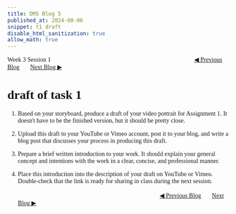 ```yaml
---
title: DMS Blog 5
published_at: 2024-08-06
snippet: t1 draft
disable_html_sanitization: true
allow_math: true
---
```

<font face="Times New Roman">
Week 3 Session 1
<a href="https://d20502-d-dms1-blog-38.deno.dev/fourth-blog-post" class="button" style="margin-left:23em">◀︎ Previous Blog</a>&nbsp;&nbsp;&nbsp;&nbsp;&nbsp;&nbsp;
<a href="https://d20502-d-dms1-blog-38.deno.dev/sixth-blog-post" class="button">Next Blog ▶︎</a>

# draft of task 1

1. Based on your storyboard, produce a draft of your video portrait for Assignment 1. It doesn't have to be the finished version, but it should be pretty close.

2. Upload this draft to your YouTube or Vimeo account, post it to your blog, and write a blog post that discusses your process in producing this draft.

3. Prepare a brief written introduction to your work. It should explain your general concept and intentions with the work in a clear, concise, and professional manner. 

4. Place this introduction into the description of your draft on YouTube or Vimeo. Double-check that the link is ready for sharing in class during the next session.
<br></br>
<a href="https://d20502-d-dms1-blog-38.deno.dev/fourth-blog-post" class="button" style="margin-left:23em">◀︎ Previous Blog</a>&nbsp;&nbsp;&nbsp;&nbsp;&nbsp;&nbsp;
<a href="https://d20502-d-dms1-blog-38.deno.dev/sixth-blog-post" class="button">Next Blog ▶︎</a>
</font>